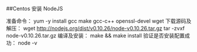 ##Centos 安装 NodeJS

准备命令：
yum -y install gcc make gcc-c++ openssl-devel wget
下载源码及解压：
wget http://nodejs.org/dist/v0.10.26/node-v0.10.26.tar.gz
tar -zvxf node-v0.10.26.tar.gz
编译及安装：
make && make install
验证是否安装配置成功：
node -v